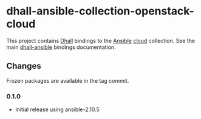 # dhall-ansible-collection-openstack-cloud

This project contains [Dhall][dhall-lang] bindings to the [Ansible][ansible] [cloud](https://docs.ansible.com/ansible/latest/collections/cloud/) collection.
See the main [dhall-ansible][dhall-ansible] bindings documentation.

## Changes

Frozen packages are available in the tag commit.

### 0.1.0

- Initial release using ansible-2.10.5

[dhall-ansible]: https://github.com/softwarefactory-project/dhall-ansible#readme
[dhall-lang]: https://dhall-lang.org
[ansible]: https://ansible.com
